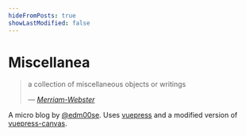 ```yaml
---
hideFromPosts: true
showLastModified: false
---
```


# Miscellanea

> a collection of miscellaneous objects or writings
>
> &mdash; <cite>[Merriam-Webster](https://www.merriam-webster.com/dictionary/miscellanea)</cite>

A micro blog by [@edm00se](https://edm00se.codes/). Uses [vuepress](https://vuepress.vuejs.org/) and a modified version of [vuepress-canvas](https://github.com/whoan/vuepress-canvas).
